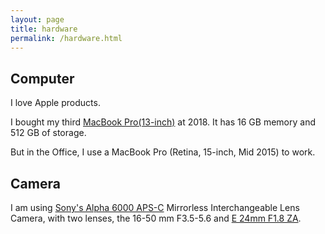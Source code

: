 ```yaml
---
layout: page
title: hardware
permalink: /hardware.html
---
```


## Computer

I love Apple products.

I bought my third [MacBook Pro(13-inch)](//www.apple.com/macbook-pro-13/)
at 2018. It has 16 GB memory and 512 GB of storage.

But in the Office, I use a MacBook Pro (Retina, 15-inch, Mid 2015) to
work.

## Camera

I am using [Sony's Alpha 6000 APS-C](//electronics.sony.com/imaging/interchangeable-lens-cameras/aps-c/p/ilce6000l-b)
Mirrorless Interchangeable Lens Camera,
with two lenses, the 16-50 mm F3.5-5.6 and
[E 24mm F1.8 ZA](https://electronics.sony.com/imaging/lenses/aps-c-e-mount/p/sel24f18z).
